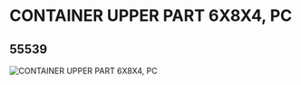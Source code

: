 # CONTAINER UPPER PART 6X8X4, PC
## 55539
![CONTAINER UPPER PART 6X8X4, PC](https://lc-www-live-s.legocdn.com/media/bricks/5/2/4290518.jpg)
